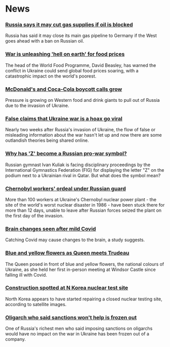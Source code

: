 # News
### [Russia says it may cut gas supplies if oil is blocked](https://www.bbc.com/news/business-60656673)
Russia has said it may close its main gas pipeline to Germany if the West goes ahead with a ban on Russian oil.
### [War is unleashing 'hell on earth' for food prices](https://www.bbc.com/news/business-60653856)
The head of the World Food Programme, David Beasley, has warned the conflict in Ukraine could send global food prices soaring, with a catastrophic impact on the world's poorest.
### [McDonald's and Coca-Cola boycott calls grow](https://www.bbc.com/news/business-60649214)
Pressure is growing on Western food and drink giants to pull out of Russia due to the invasion of Ukraine.
### [False claims that Ukraine war is a hoax go viral](https://www.bbc.com/news/60589965)
Nearly two weeks after Russia's invasion of Ukraine, the flow of false or misleading information about the war hasn't let up and now there are some outlandish theories being shared online.
### [Why has 'Z' become a Russian pro-war symbol?](https://www.bbc.com/news/world-europe-60644832)
Russian gymnast Ivan Kuliak is facing disciplinary proceedings by the International Gymnastics Federation (FIG) for displaying the letter "Z" on the podium next to a Ukrainian rival in Qatar. But what does the symbol mean?
### [Chernobyl workers' ordeal under Russian guard](https://www.bbc.com/news/world-europe-60638949)
More than 100 workers at Ukraine's Chernobyl nuclear power plant - the site of the world's worst nuclear disaster in 1986 - have been stuck there for more than 12 days, unable to leave after Russian forces seized the plant on the first day of the invasion. 
### [Brain changes seen after mild Covid](https://www.bbc.com/news/health-60591487)
Catching Covid may cause changes to the brain, a study suggests.
### [Blue and yellow flowers as Queen meets Trudeau](https://www.bbc.com/news/uk-60650285)
The Queen posed in front of blue and yellow flowers, the national colours of Ukraine, as she held her first in-person meeting at Windsor Castle since falling ill with Covid.
### [Construction spotted at N Korea nuclear test site](https://www.bbc.com/news/world-asia-60598235)
North Korea appears to have started repairing a closed nuclear testing site, according to satellite images.
### [Oligarch who said sanctions won't help is frozen out](https://www.bbc.com/news/business-60645278)
One of Russia's richest men who said imposing sanctions on oligarchs would have no impact on the war in Ukraine has been frozen out of a company.
